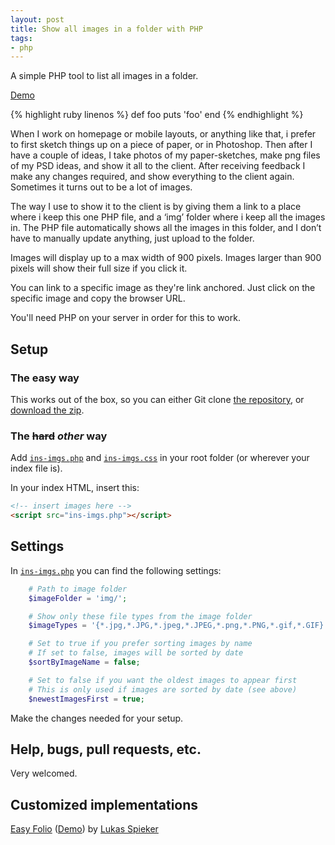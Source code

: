 ```yaml
---
layout: post
title: Show all images in a folder with PHP
tags:
- php
---
```


A simple PHP tool to list all images in a folder.

[Demo](http://pe.ngu.in/show-all-images-in-a-folder-with-php/)

{% highlight ruby linenos %}
def foo
  puts 'foo'
end
{% endhighlight %}

When I work on homepage or mobile layouts, or anything like that, i prefer to first sketch things up on a piece of paper, or in Photoshop. Then after I have a couple of ideas, I take photos of my paper-sketches, make png files of my PSD ideas, and show it all to the client. After receiving feedback I make any changes required, and show everything to the client again. Sometimes it turns out to be a lot of images.

The way I use to show it to the client is by giving them a link to a place where i keep this one PHP file, and a ‘img’ folder where i keep all the images in. The PHP file automatically shows all the images in this folder, and I don’t have to manually update anything, just upload to the folder.

Images will display up to a max width of 900 pixels. Images larger than 900 pixels will show their full size if you click it.

You can link to a specific image as they're link anchored. Just click on the specific image and copy the browser URL.

You'll need PHP on your server in order for this to work.

## Setup

### The easy way
This works out of the box, so you can either Git clone [the repository](https://github.com/lthr/show-all-images-in-a-folder-with-php), or [download the zip](https://github.com/lthr/show-all-images-in-a-folder-with-php/archive/master.zip).

### The <del>hard</del> <i>other</i> way
Add [`ins-imgs.php`](https://github.com/lthr/show-all-images-in-a-folder-with-php/blob/master/ins-imgs.php) and [`ins-imgs.css`](https://github.com/lthr/show-all-images-in-a-folder-with-php/blob/master/ins-imgs.css) in your root folder (or wherever your index file is).

In your index HTML, insert this:

```html
<!-- insert images here -->
<script src="ins-imgs.php"></script>
```

## Settings
In [`ins-imgs.php`](https://github.com/lthr/show-all-images-in-a-folder-with-php/blob/master/ins-imgs.php#L5-L17) you can find the following settings:

```php
    # Path to image folder
    $imageFolder = 'img/';

    # Show only these file types from the image folder
    $imageTypes = '{*.jpg,*.JPG,*.jpeg,*.JPEG,*.png,*.PNG,*.gif,*.GIF}';

    # Set to true if you prefer sorting images by name
    # If set to false, images will be sorted by date
    $sortByImageName = false;

    # Set to false if you want the oldest images to appear first
    # This is only used if images are sorted by date (see above)
    $newestImagesFirst = true;
```

Make the changes needed for your setup.

## Help, bugs, pull requests, etc.
Very welcomed.

## Customized implementations
[Easy Folio](https://github.com/lthr/easy-folio) ([Demo](http://www.lukasspieker.com/hebrides/)) by [Lukas Spieker](https://twitter.com/lukasspieker)
